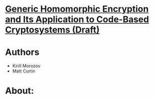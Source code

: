 # [Generic Homomorphic Encryption and Its Application to Code-Based Cryptosystems (Draft)](https://github.com/MattCurtin12/Partially-Homomorphic-McEliece/blob/master/cm22geneic-draft.pdf)

# Authors
* Kirill Morozov
* Matt Curtin

# About:
